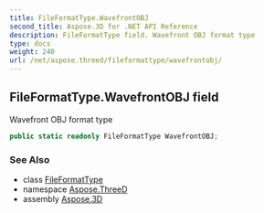 ```yaml
---
title: FileFormatType.WavefrontOBJ
second_title: Aspose.3D for .NET API Reference
description: FileFormatType field. Wavefront OBJ format type
type: docs
weight: 240
url: /net/aspose.threed/fileformattype/wavefrontobj/
---
```

## FileFormatType.WavefrontOBJ field

Wavefront OBJ format type

```csharp
public static readonly FileFormatType WavefrontOBJ;
```

### See Also

* class [FileFormatType](../)
* namespace [Aspose.ThreeD](../../fileformattype/)
* assembly [Aspose.3D](../../../)


